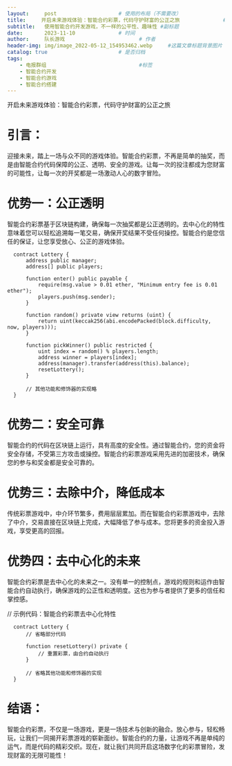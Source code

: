 ```yaml
---
layout:     post   				    # 使用的布局（不需要改）
title:     开启未来游戏体验：智能合约彩票，代码守护财富的公正之旅 				# 标题 
subtitle:   使用智能合约开发游戏，不一样的公平性、趣味性 #副标题
date:       2023-11-10				# 时间
author:     队长游戏 						# 作者
header-img: img/image_2022-05-12_154953462.webp 	#这篇文章标题背景图片
catalog: true 						# 是否归档
tags:
    - 电报群组								#标签
    - 智能合约开发
    - 智能合约游戏
    - 智能合约搭建
---
```

开启未来游戏体验：智能合约彩票，代码守护财富的公正之旅
# 引言：

迎接未来，踏上一场与众不同的游戏体验。智能合约彩票，不再是简单的抽奖，而是由智能合约代码保障的公正、透明、安全的游戏。让每一次的投注都成为您财富的可能性，让每一次的开奖都是一场激动人心的数字冒险。

# 优势一：公正透明

智能合约彩票基于区块链构建，确保每一次抽奖都是公正透明的。去中心化的特性意味着您可以轻松追溯每一笔交易，确保开奖结果不受任何操控。智能合约是您信任的保证，让您享受放心、公正的游戏体验。

```
  contract Lottery {
      address public manager;
      address[] public players;
  
      function enter() public payable {
          require(msg.value > 0.01 ether, "Minimum entry fee is 0.01 ether");
          players.push(msg.sender);
      }
  
      function random() private view returns (uint) {
          return uint(keccak256(abi.encodePacked(block.difficulty, now, players)));
      }
  
      function pickWinner() public restricted {
          uint index = random() % players.length;
          address winner = players[index];
          address(manager).transfer(address(this).balance);
          resetLottery();
      }
  
      // 其他功能和修饰器的实现略
  }
```
# 优势二：安全可靠

智能合约的代码在区块链上运行，具有高度的安全性。通过智能合约，您的资金将安全存储，不受第三方攻击或操控。智能合约彩票游戏采用先进的加密技术，确保您的参与和奖金都是安全可靠的。

# 优势三：去除中介，降低成本

传统彩票游戏中，中介环节繁多，费用层层累加。而在智能合约彩票游戏中，去除了中介，交易直接在区块链上完成，大幅降低了参与成本。您将更多的资金投入游戏，享受更高的回报。

# 优势四：去中心化的未来

智能合约彩票是去中心化的未来之一。没有单一的控制点，游戏的规则和运作由智能合约自动执行，确保游戏的公正性和透明度。这也为参与者提供了更多的信任和掌控感。

// 示例代码：智能合约彩票去中心化特性
```
  contract Lottery {
      // 省略部分代码
  
      function resetLottery() private {
          // 重置彩票，由合约自动执行
      }
  
      // 省略其他功能和修饰器的实现
  }
```
# 结语：

智能合约彩票，不仅是一场游戏，更是一场技术与创新的融合。放心参与，轻松畅玩，让我们一同揭开彩票游戏的崭新面纱。智能合约的力量，让游戏不再是单纯的运气，而是代码的精彩交织。现在，就让我们共同开启这场数字化的彩票冒险，发现财富的无限可能性！
